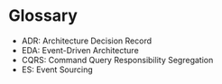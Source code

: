 # Glossary

- ADR: Architecture Decision Record
- EDA: Event-Driven Architecture
- CQRS: Command Query Responsibility Segregation
- ES: Event Sourcing
